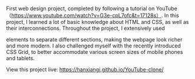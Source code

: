 First web design project, completed by following a tutorial on YouTube （https://www.youtube.com/watch?v=G3e-cpL7ofc&t=17128s）. 
In this project, I learned a lot of basic knowledge about HTML and CSS, as well as their interconnections. 
Throughout the project, I extensively used <div> elements to separate different sections, making the webpage look richer and more modern. 
I also challenged myself with the recently introduced CSS Grid, to better accommodate various screen sizes of mobile phones and tablets.

View this project live: https://hanxiangj.github.io/YouTube-clone/
